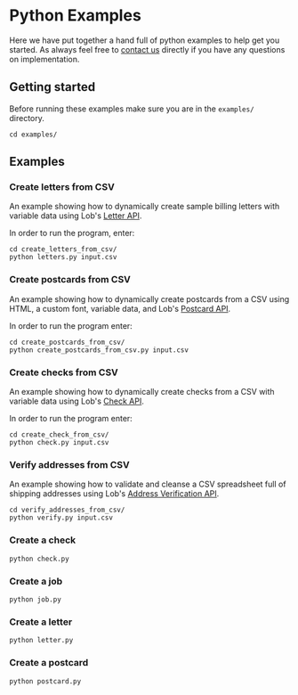 # Python Examples

Here we have put together a hand full of python examples to help get you started. As always feel free to [contact us](https://lob.com/support) directly if you have any questions on implementation.

## Getting started
Before running these examples make sure you are in the `examples/` directory.
```
cd examples/
```

## Examples

### Create letters from CSV

An example showing how to dynamically create sample billing letters with variable data using Lob's [Letter API](https://lob.com/services/letters).

In order to run the program, enter:

```
cd create_letters_from_csv/
python letters.py input.csv
```

### Create postcards from CSV

An example showing how to dynamically create postcards from a CSV using HTML, a custom font, variable data, and Lob's [Postcard API](https://lob.com/services/postcards).

In order to run the program enter:

```
cd create_postcards_from_csv/
python create_postcards_from_csv.py input.csv
```

### Create checks from CSV

An example showing how to dynamically create checks from a CSV with variable data using Lob's [Check API](https://lob.com/services/checks).

In order to run the program enter:

```
cd create_check_from_csv/
python check.py input.csv
```

### Verify addresses from CSV

An example showing how to validate and cleanse a CSV spreadsheet full of shipping addresses using Lob's [Address Verification API](https://lob.com/verification/address).

```
cd verify_addresses_from_csv/
python verify.py input.csv
```

### Create a check
```
python check.py
```

### Create a job
```
python job.py
```

### Create a letter
```
python letter.py
```

### Create a postcard
```
python postcard.py
```
